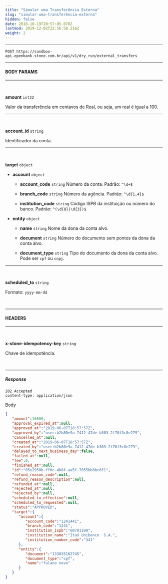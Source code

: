 ```yaml
---
title: "Simular uma Transferência Externa"
slug: "simular-uma-transferência-externa"
hidden: false
date: 2018-10-19T20:57:05.070Z
lastmod: 2019-12-02T22:56:58.216Z
weight: 2
---
```

---

```
POST https://sandbox-api.openbank.stone.com.br/api/v1/dry_run/external_transfers
```

---

#### **BODY PARAMS**

---

<br>

**amount**  `int32`

Valor da transferência em centavos de Real, ou seja, um real é igual a 100.

---

<br>

**account_id**  `string`

Identificador da conta.

---

<br>

**target**  `object`

- **account**  `object`

  - **account_code** `string`
    Número da conta. Padrão: `^\d+$`

  - **branch_code** `string`
    Número da agência. Padrão: `^\d{1,4}$`

  - **institution_code** `string`
    Código ISPB da instituição ou número do banco. Padrão: `^(\d{8}|\d{3})$`

- **entity**  `object`
  
  - **name** `string`
    Nome da dona da conta alvo.

  - **document** `string`
    Número do documento sem pontos da dona da conta alvo.

  - **document_type** `string`
    Tipo do documento da dona da conta alvo. Pode ser `cpf` ou `cnpj`.

---

<br>

**scheduled_to**  `string`

Formato: `yyyy-mm-dd`


<br> 

---

#### **HEADERS**

---
<br>

**x-stone-idempotency-key**  `string`

Chave de idempotência.

<br>

---

##### **Response**

```
202 Accepted
content-type: application/json
```
Body
```json
{  
   "amount":16600,
   "approval_expired_at":null,
   "approved_at":"2019-06-07T18:57:57Z",
   "approved_by":"user:b2b80e9a-7412-47de-b303-2f70f3c8e279",
   "cancelled_at":null,
   "created_at":"2019-06-07T18:57:57Z",
   "created_by":"user:b2b80e9a-7412-47de-b303-2f70f3c8e279",
   "delayed_to_next_business_day":false,
   "failed_at":null,
   "fee":0,
   "finished_at":null,
   "id":"05e2950b-ff0c-4b8f-aa5f-7055bb8bc6f1",
   "refund_reason_code":null,
   "refund_reason_description":null,
   "refunded_at":null,
   "rejected_at":null,
   "rejected_by":null,
   "scheduled_to_effective":null,
   "scheduled_to_requested":null,
   "status":"APPROVED",
   "target":{  
      "account":{  
         "account_code":"1241441",
         "branch_code":"1241",
         "institution_ispb":"60701190",
         "institution_name":"Itaú Unibanco  S.A.",
         "institution_number_code":"341"
      },
      "entity":{  
         "document":"133835162745",
         "document_type":"cpf",           
         "name":"fulano novo"
      }
   }
}
```
